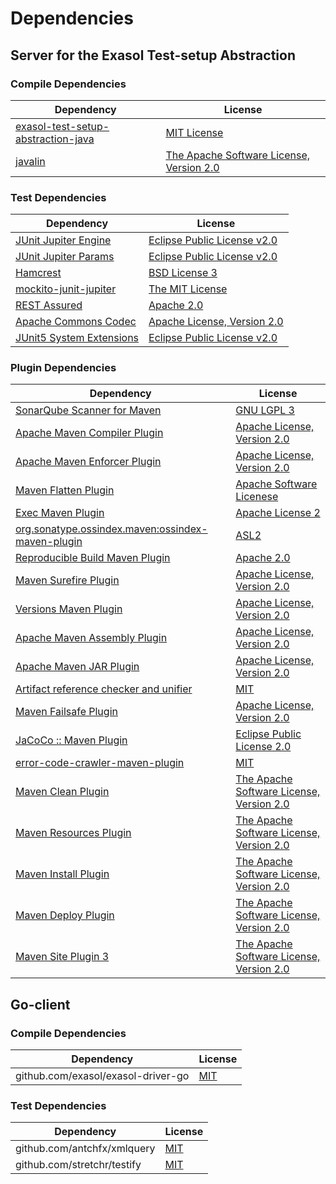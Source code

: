 <!-- @formatter:off -->
# Dependencies

## Server for the Exasol Test-setup Abstraction

### Compile Dependencies

| Dependency                              | License                                       |
| --------------------------------------- | --------------------------------------------- |
| [exasol-test-setup-abstraction-java][0] | [MIT License][1]                              |
| [javalin][2]                            | [The Apache Software License, Version 2.0][3] |

### Test Dependencies

| Dependency                     | License                           |
| ------------------------------ | --------------------------------- |
| [JUnit Jupiter Engine][4]      | [Eclipse Public License v2.0][5]  |
| [JUnit Jupiter Params][4]      | [Eclipse Public License v2.0][5]  |
| [Hamcrest][6]                  | [BSD License 3][7]                |
| [mockito-junit-jupiter][8]     | [The MIT License][9]              |
| [REST Assured][10]             | [Apache 2.0][11]                  |
| [Apache Commons Codec][12]     | [Apache License, Version 2.0][13] |
| [JUnit5 System Extensions][14] | [Eclipse Public License v2.0][15] |

### Plugin Dependencies

| Dependency                                              | License                                       |
| ------------------------------------------------------- | --------------------------------------------- |
| [SonarQube Scanner for Maven][16]                       | [GNU LGPL 3][17]                              |
| [Apache Maven Compiler Plugin][18]                      | [Apache License, Version 2.0][13]             |
| [Apache Maven Enforcer Plugin][19]                      | [Apache License, Version 2.0][13]             |
| [Maven Flatten Plugin][20]                              | [Apache Software Licenese][3]                 |
| [Exec Maven Plugin][21]                                 | [Apache License 2][3]                         |
| [org.sonatype.ossindex.maven:ossindex-maven-plugin][22] | [ASL2][3]                                     |
| [Reproducible Build Maven Plugin][23]                   | [Apache 2.0][3]                               |
| [Maven Surefire Plugin][24]                             | [Apache License, Version 2.0][13]             |
| [Versions Maven Plugin][25]                             | [Apache License, Version 2.0][13]             |
| [Apache Maven Assembly Plugin][26]                      | [Apache License, Version 2.0][13]             |
| [Apache Maven JAR Plugin][27]                           | [Apache License, Version 2.0][13]             |
| [Artifact reference checker and unifier][28]            | [MIT][29]                                     |
| [Maven Failsafe Plugin][30]                             | [Apache License, Version 2.0][13]             |
| [JaCoCo :: Maven Plugin][31]                            | [Eclipse Public License 2.0][32]              |
| [error-code-crawler-maven-plugin][33]                   | [MIT][29]                                     |
| [Maven Clean Plugin][34]                                | [The Apache Software License, Version 2.0][3] |
| [Maven Resources Plugin][35]                            | [The Apache Software License, Version 2.0][3] |
| [Maven Install Plugin][36]                              | [The Apache Software License, Version 2.0][3] |
| [Maven Deploy Plugin][37]                               | [The Apache Software License, Version 2.0][3] |
| [Maven Site Plugin 3][38]                               | [The Apache Software License, Version 2.0][3] |

## Go-client

### Compile Dependencies

| Dependency                         | License   |
| ---------------------------------- | --------- |
| github.com/exasol/exasol-driver-go | [MIT][39] |

### Test Dependencies

| Dependency                  | License   |
| --------------------------- | --------- |
| github.com/antchfx/xmlquery | [MIT][40] |
| github.com/stretchr/testify | [MIT][41] |

[0]: https://github.com/exasol/exasol-test-setup-abstraction-java/
[1]: https://github.com/exasol/exasol-test-setup-abstraction-java/blob/main/LICENSE
[2]: https://javalin.io/
[3]: http://www.apache.org/licenses/LICENSE-2.0.txt
[4]: https://junit.org/junit5/
[5]: https://www.eclipse.org/legal/epl-v20.html
[6]: http://hamcrest.org/JavaHamcrest/
[7]: http://opensource.org/licenses/BSD-3-Clause
[8]: https://github.com/mockito/mockito
[9]: https://github.com/mockito/mockito/blob/main/LICENSE
[10]: http://code.google.com/p/rest-assured
[11]: http://www.apache.org/licenses/LICENSE-2.0.html
[12]: https://commons.apache.org/proper/commons-codec/
[13]: https://www.apache.org/licenses/LICENSE-2.0.txt
[14]: https://github.com/itsallcode/junit5-system-extensions
[15]: http://www.eclipse.org/legal/epl-v20.html
[16]: http://sonarsource.github.io/sonar-scanner-maven/
[17]: http://www.gnu.org/licenses/lgpl.txt
[18]: https://maven.apache.org/plugins/maven-compiler-plugin/
[19]: https://maven.apache.org/enforcer/maven-enforcer-plugin/
[20]: https://www.mojohaus.org/flatten-maven-plugin/
[21]: http://www.mojohaus.org/exec-maven-plugin
[22]: https://sonatype.github.io/ossindex-maven/maven-plugin/
[23]: http://zlika.github.io/reproducible-build-maven-plugin
[24]: https://maven.apache.org/surefire/maven-surefire-plugin/
[25]: http://www.mojohaus.org/versions-maven-plugin/
[26]: https://maven.apache.org/plugins/maven-assembly-plugin/
[27]: https://maven.apache.org/plugins/maven-jar-plugin/
[28]: https://github.com/exasol/artifact-reference-checker-maven-plugin
[29]: https://opensource.org/licenses/MIT
[30]: https://maven.apache.org/surefire/maven-failsafe-plugin/
[31]: https://www.jacoco.org/jacoco/trunk/doc/maven.html
[32]: https://www.eclipse.org/legal/epl-2.0/
[33]: https://github.com/exasol/error-code-crawler-maven-plugin
[34]: http://maven.apache.org/plugins/maven-clean-plugin/
[35]: http://maven.apache.org/plugins/maven-resources-plugin/
[36]: http://maven.apache.org/plugins/maven-install-plugin/
[37]: http://maven.apache.org/plugins/maven-deploy-plugin/
[38]: http://maven.apache.org/plugins/maven-site-plugin/
[39]: https://github.com/exasol/exasol-driver-go/blob/v0.4.3/LICENSE
[40]: https://github.com/antchfx/xmlquery/blob/v1.3.11/LICENSE
[41]: https://github.com/stretchr/testify/blob/v1.8.0/LICENSE
